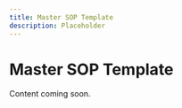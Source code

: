 ```yaml
---
title: Master SOP Template
description: Placeholder
---
```

# Master SOP Template
Content coming soon.
